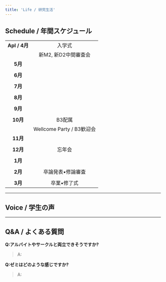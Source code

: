 ```yaml
---
title: 'Life / 研究生活'
---
```


## Schedule / 年間スケジュール
| | |
|:--:|:--:|
| **Apl / 4月** | 入学式 |
| | 新M2, 新D2中間審査会 |
| **5月** | |
| | |
| **6月** | |
| | |
| **7月** | |
| | |
| **8月** | |
| | |
| **9月** | |
| | |
| **10月** | B3配属 |
| | Wellcome Party / B3歓迎会 |
| **11月** | |
| | |
| **12月** | 忘年会 |
| | |
| **1月** | |
| | |
| **2月** | 卒論発表•修論審査 |
| | |
| **3月** | 卒業•修了式 |

---

## Voice / 学生の声

---

## Q&A / よくある質問
**Q:アルバイトやサークルと両立できそうですか?**
> A:

**Q:ゼミはどのような感じですか?**
> A: